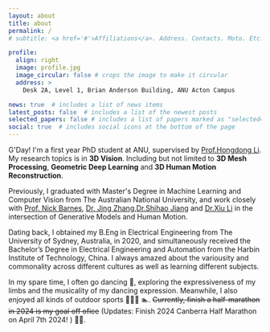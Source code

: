 ```yaml
---
layout: about
title: about
permalink: /
# subtitle: <a href='#'>Affiliations</a>. Address. Contacts. Moto. Etc.

profile:
  align: right
  image: profile.jpg
  image_circular: false # crops the image to make it circular
  address: >
    Desk 2A, Level 1, Brian Anderson Building, ANU Acton Campus

news: true  # includes a list of news items
latest_posts: false  # includes a list of the newest posts
selected_papers: false # includes a list of papers marked as "selected={true}"
social: true  # includes social icons at the bottom of the page
---
```


G'Day! I'm a first year PhD student at ANU, supervised by [Prof.Hongdong Li](https://users.cecs.anu.edu.au/~hongdong/). My research topics is in **3D Vision**. 
 Including but not limited to **3D Mesh Processing**, **Geometric Deep Learning** and **3D Human Motion Reconstruction**.

Previously, I graduated with Master's Degree in Machine Learning and Computer Vision from The Australian National University, and work closely with [Prof. Nick Barnes](http://users.cecs.anu.edu.au/~nmb/), [Dr. Jing Zhang](https://jingzhang617.github.io/),[Dr.Shihao Jiang](https://zacjiang.github.io/) and [Dr.Xiu Li](https://lixiulive.com/) in the intersection of Generative Models and Human Motion.

Dating back, I obtained my B.Eng in Electrical Engineering from The University of Sydney, Australia, in 2020, and simultaneously received the Bachelor’s Degree in Electrical Engineering and Automation from the Harbin Institute of Technology, China. I always amazed about the variousity and commonality across different cultures as well as learning different subjects.

In my spare time, I often go dancing :dancer:, exploring the expressiveness of my limbs and the musicality of my dancing expression. Meanwhile, I also enjoyed all kinds of outdoor sports :climbing_woman::tennis:	:swimmer:. ~~Currently, finish a half-marathon in 2024 is my goal off ofice~~ (Updates: Finish 2024 Canberra Half Marathon on April 7th 2024! ) :running_woman:.

<!-- G'Day! I'm a first year PhD student at ANU started from 2024 Janurary, supervised by [Prof.Hongdong Li](https://users.cecs.anu.edu.au/~hongdong/). My research interest is in Computer Vision and Machine Learing.

Previously, I obtained my Master degree in Machine Learning and Computer Vision from Australian National University in 2023. I had been luckily worked with [Prof. Nick Barnes](http://users.cecs.anu.edu.au/~nmb/) and [Dr. Jing Zhang](https://jingzhang617.github.io/), gaining invaluable knowledge in Generative Models.  I also have the previllege to work closely with [Dr.Shihao Jiang](https://zacjiang.github.io/) and [Dr.Xiu Li](https://lixiulive.com/) during my internship at Tencent XR Lab, gaining hands on experience in 3D Human.

Dating back, I have obtained my B.Eng degree in EE in 2020, from [Harbin Institude of Technology](http://hitee.hit.edu.cn/) , China, and B.Eng degree from [University of Sydney](https://www.sydney.edu.au/engineering/schools/school-of-electrical-and-information-engineering.html) , Australia, as a [joint bachelor program](https://www.crs.jsj.edu.cn/aproval/detail/436). I always amazed about the variousity and commonality across different cultures as well as learning different subjects.

In my spare time, I often go dancing :dancer:, exploring the expressiveness of my limbs and the musicality of my dancing expression. Meanwhile, I also enjoyed all kinds of outdoor sports :climbing_woman::tennis:	:swimmer:. Currently, hitting a goal for a half-marathon in 2024 is what I'm focused after the work :running_woman:. -->

<!-- G'Day! I'm a graduate student from Master of [Machine Learning and Computer Vision @ Australian National University](https://cecc.anu.edu.au/) in the great bushy city, Canberra Australia. 

I have been luckily finishing my master thesis under the superivison by [Prof. Nick Barnes](http://users.cecs.anu.edu.au/~nmb/) and [Dr. Jing Zhang](https://jingzhang617.github.io/), gaining invaluable knowledge in Generative Models.  I also have the previllege to work closely with [Prof.Hongdong Li](http://users.cecs.anu.edu.au/~hongdong/), [Dr.Shihao Jiang](https://zacjiang.github.io/) and [Dr.Xiu Li](https://lixiulive.com/) during my internship at Tencent XR Lab, gaining hands on experience in the research topic of Human Motion Generation in 3D.

Before joining ANU, I have obtained my B.Eng degree from [School of Eectrical Engineering and Automation @ Harbin Institude of Technology](http://hitee.hit.edu.cn/) , China, and B.Eng degree from [School of Electrical and Information Engineering @ University of Sydney](https://www.sydney.edu.au/engineering/schools/school-of-electrical-and-information-engineering.html) , Australia, as a [joint bachelor program](https://www.crs.jsj.edu.cn/aproval/detail/436). -->

<!-- Write your biography here. Tell the world about yourself. Link to your favorite [subreddit](http://reddit.com). You can put a picture in, too. The code is already in, just name your picture `prof_pic.jpg` and put it in the `img/` folder.

Put your address / P.O. box / other info right below your picture. You can also disable any of these elements by editing `profile` property of the YAML header of your `_pages/about.md`. Edit `_bibliography/papers.bib` and Jekyll will render your [publications page](/al-folio/publications/) automatically.

Link to your social media connections, too. This theme is set up to use [Font Awesome icons](http://fortawesome.github.io/Font-Awesome/) and [Academicons](https://jpswalsh.github.io/academicons/), like the ones below. Add your Facebook, Twitter, LinkedIn, Google Scholar, or just disable all of them. -->
